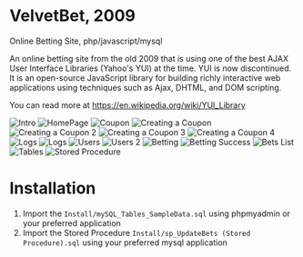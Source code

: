 # VelvetBet, 2009
Online Betting Site, php/javascript/mysql

An online betting site from the old 2009 that is using one of the best AJAX User Interface Libraries (Yahoo's YUI) at the time. YUI is now discontinued. It is an open-source JavaScript library for building richly interactive web applications using techniques such as Ajax, DHTML, and DOM scripting.

You can read more at https://en.wikipedia.org/wiki/YUI_Library

![Intro](images/VelvetBet_1stPage.jpg)
![HomePage](images/VelvetBet_HomePage.jpg)
![Coupon](images/VelvetBet_Coupon.jpg)
![Creating a Coupon](images/VelvetBet_CreatingCoupon.jpg)
![Creating a Coupon 2](images/VelvetBet_CreatingCoupon_2.jpg)
![Creating a Coupon 3](images/VelvetBet_CreatingCoupon_3.jpg)
![Creating a Coupon 4](images/VelvetBet_CreatingCoupon_4.jpg)
![Logs](images/VelvetBet_Logs.jpg)
![Logs](images/VelvetBet_Settings.jpg)
![Users](images/VelvetBet_Users.jpg)
![Users 2](images/VelvetBet_Users2.jpg)
![Betting](images/VelvetBet_Bet.jpg)
![Betting Success](images/VelvetBet_Bet_Success.jpg)
![Bets List](images/VelvetBet_BetList.jpg)
![Tables](images/mySQL_VelvetBet_Tables.jpg)
![Stored Procedure](images/mySQL_VelvetBet_StoredProcedure.jpg)


# Installation

1) Import the ```Install/mySQL_Tables_SampleData.sql``` using phpmyadmin or your preferred application
2) Import the Stored Procedure ```Install/sp_UpdateBets (Stored Procedure).sql``` using your preferred mysql application 
